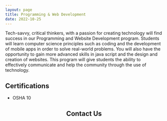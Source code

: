 ```yaml
---
layout: page
title: Programming & Web Development
date: 2022-10-25
---
```


Tech-savvy, critical thinkers, with a passion for creating technology will find success in our Programming and Website Development program. Students will learn computer science principles such as coding and the development of mobile apps in order to solve real-world problems. You will also have the opportunity to gain more advanced skills in java script and the design and creation of websites. This program will give students the ability to effectively communicate and help the community through the use of technology.

## Certifications
* OSHA 10

<h2 align="center">Contact Us</h2>